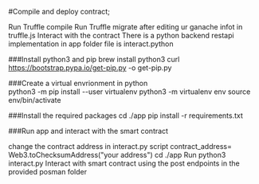 #Compile and deploy contract;

Run Truffle compile
Run Truffle migrate after editing ur ganache infot in truffle.js
Interact with the contract
There is a python backend restapi implementation in app folder file is interact.python


###Install python3 and pip
brew install python3
curl https://bootstrap.pypa.io/get-pip.py -o get-pip.py



###Create a virtual envrionment in python  
python3 -m pip install --user virtualenv
python3 -m virtualenv env
source env/bin/activate

###Install the required packages
cd ./app
pip install -r requirements.txt

###Run app and interact with the smart contract
 
change the contract address in interact.py script
contract_address= Web3.toChecksumAddress("your address")
cd ./app
Run python3 interact.py
Interact with smart contract using the post endpoints in the provided posman folder







